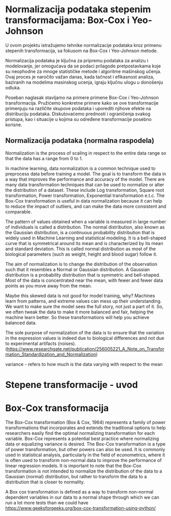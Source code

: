 # Normalizacija podataka stepenim transformacijama: Box-Cox  i Yeo-Johnson 
U ovom projektu istražujemo tehnike normalizacije podataka kroz primenu stepenih transformacija, sa fokusom na Box-Cox i Yeo-Johnson metode. 

Normalizacija podataka je ključna za pripremu podataka za analizu i modelovanje, jer omogućava da se podaci prilagode pretpostavkama koje su neophodne za mnoge statističke metode i algoritme mašinskog učenja. Ovaj proces je naročito važan danas, kada tačnost i efikasnost analiza, baziranih na modelima masinskog ucenja, igraju ključnu ulogu u donošenju odluka.

Poseban naglasak stavljamo na primere primene Box-Cox i Yeo-Johnson transformacija. Pružićemo konkretne primere kako se ove transformacije primenjuju na različite skupove podataka i uporediti njihove efekte na distribuciju podataka. Diskutovaćemo prednosti i ograničenja svakog pristupa, kao i situacije u kojima su određene transformacije posebno korisne.

## Normalizacija podataka (normalna raspodela)
Normalization is the process of scaling in respect to the entire data range so that the data has a range from 0 to 1.

In machine learning, data normalization is a common technique used to preprocess data before training a model. The goal is to transform the data in a way that improves the performance and accuracy of the model.
There are many data transformation techniques that can be used to normalize or alter the distribution of a dataset. These include Log transformation, Square root transformation, Power transformation, Exponential transformation e.t.c. The Box-Cox transformation is useful in data normalization because it can help to reduce the impact of outliers, and can make the data more consistent and comparable.

The pattern of values obtained when a variable is measured in large number of individuals is called a distribution. The normal distribution, also known as the Gaussian distribution, is a continuous probability distribution that is widely used in Machine Learning and statistical modeling. It is a bell-shaped curve that is symmetrical around its mean and is characterized by its mean and standard deviation. This is called normal distribution as most of the biological parameters (such as weight, height and blood sugar) follow it. 

The aim of normalization is to change the distribution of the observation such that it resembles a Normal or Gaussian distribution. A Gaussian distribution is a probability distribution that is symmetric and bell-shaped. Most of the data is concentrated near the mean, with fewer and fewer data points as you move away from the mean.

Maybe this skewed data is not good for model training, why?  Machines learn from patterns, and extreme values can mess up their understanding. We want to make sure the model sees the full story, not just a part of it. So, we often tweak the data to make it more balanced and fair, helping the machine learn better. So these transformations will help you achieve balanced data.

The sole purpose  of  normalization of  the data is to ensure 
that the variation in the expression values is indeed due to biological differences and not 
due to experimental artifacts (noises).  (https://www.researchgate.net/publication/256005221_A_Note_on_Transformation_Standardization_and_Normalization)

variance - refers to how much is the data varying with respect to the mean

# Stepene transformacije - uvod


# Box-Cox transformacija
The Box-Cox transformation (Box & Cox, 1964) represents a family of power transformations that incorporates and
extends the traditional options to help researchers easily find the optimal normalizing transformation
for each variable. Box-Cox represents a potential best practice where normalizing data or
equalizing variance is desired.
The Box-Cox transformation is a type of power transformation, but other powers can also be used. It is commonly used in statistical analysis, particularly in the field of econometrics, where it is often used to transform non-normal data to improve the performance of linear regression models.
It is important to note that the Box-Cox transformation is not intended to normalize the distribution of the data to a Gaussian (normal) distribution, but rather to transform the data to a distribution that is closer to normality.

A Box cox transformation is defined as a way to transform non-normal dependent variables in our data to a normal shape through which we can run a lot more tests than we could have
https://www.geeksforgeeks.org/box-cox-transformation-using-python/


